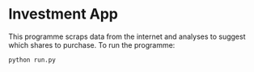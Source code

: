 # Investment App

This programme scraps data from the internet and analyses to suggest which shares to purchase. To run the programme:
```
python run.py
```